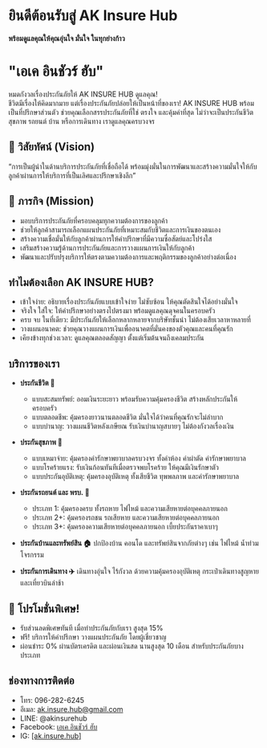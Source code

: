 # ยินดีต้อนรับสู่ AK Insure Hub

**พร้อมดูแลคุณให้คุณอุ่นใจ มั่นใจ ในทุกย่างก้าว**

# "เอเค อินชัวร์ ฮับ"

หมดกังวลเรื่องประกันภัยให้ AK INSURE HUB ดูแลคุณ!  
ชีวิตมีเรื่องให้คิดมากมาย แต่เรื่องประกันภัยปล่อยให้เป็นหน้าที่ของเรา! AK INSURE HUB พร้อมเป็นที่ปรึกษาส่วนตัว ช่วยคุณเลือกสรรประกันภัยที่ใช่ ตรงใจ และคุ้มค่าที่สุด ไม่ว่าจะเป็นประกันชีวิต สุขภาพ รถยนต์ บ้าน หรือการเดินทาง เราดูแลคุณครบวงจร

## 🎯 วิสัยทัศน์ (Vision)
“การเป็นผู้นำในด้านบริการประกันภัยที่เชื่อถือได้ พร้อมมุ่งมั่นในการพัฒนาและสร้างความมั่นใจให้กับลูกค้าผ่านการให้บริการที่เป็นเลิศและปรึกษาเชิงลึก”

## 🎯 ภารกิจ (Mission)
- มอบบริการประกันภัยที่ครอบคลุมทุกความต้องการของลูกค้า
- ช่วยให้ลูกค้าสามารถเลือกแผนประกันภัยที่เหมาะสมกับชีวิตและการเงินของตนเอง
- สร้างความเชื่อมั่นให้กับลูกค้าผ่านการให้คำปรึกษาที่มีความซื่อสัตย์และโปร่งใส
- เสริมสร้างความรู้ด้านการประกันภัยและการวางแผนการเงินให้กับลูกค้า
- พัฒนาและปรับปรุงบริการให้ตรงตามความต้องการและพฤติกรรมของลูกค้าอย่างต่อเนื่อง

## ทำไมต้องเลือก AK INSURE HUB?
- เข้าใจง่าย: อธิบายเรื่องประกันภัยแบบเข้าใจง่าย ไม่ซับซ้อน ให้คุณตัดสินใจได้อย่างมั่นใจ
- จริงใจ ใส่ใจ: ให้คำปรึกษาอย่างตรงไปตรงมา พร้อมดูแลคุณดุจคนในครอบครัว
- ครบ จบ ในที่เดียว: มีประกันภัยให้เลือกหลากหลายจากบริษัทชั้นนำ ไม่ต้องเสียเวลาหาหลายที่
- วางแผนอนาคต: ช่วยคุณวางแผนการเงินเพื่ออนาคตที่มั่นคงของตัวคุณและคนที่คุณรัก
- เคียงข้างทุกช่วงเวลา: ดูแลคุณตลอดสัญญา ตั้งแต่เริ่มต้นจนถึงเคลมประกัน

## บริการของเรา
- **ประกันชีวิต 💙**
    - แบบสะสมทรัพย์: ออมเงินระยะยาว พร้อมรับความคุ้มครองชีวิต สร้างหลักประกันให้ครอบครัว
    - แบบตลอดชีพ: คุ้มครองยาวนานตลอดชีวิต มั่นใจได้ว่าคนที่คุณรักจะไม่ลำบาก
    - แบบบำนาญ: วางแผนชีวิตหลังเกษียณ รับเงินบำนาญสบายๆ ไม่ต้องกังวลเรื่องเงิน

- **ประกันสุขภาพ 🏥**
    - แบบเหมาจ่าย: คุ้มครองค่ารักษาพยาบาลครบวงจร ทั้งค่าห้อง ค่าผ่าตัด ค่ารักษาพยาบาล
    - แบบโรคร้ายแรง: รับเงินก้อนทันทีเมื่อตรวจพบโรคร้าย ให้คุณมีเงินรักษาตัว
    - แบบประกันอุบัติเหตุ: คุ้มครองอุบัติเหตุ ทั้งเสียชีวิต ทุพพลภาพ และค่ารักษาพยาบาล

- **ประกันรถยนต์ และ พรบ. 🚗**
    - ประเภท 1: คุ้มครองครบ ทั้งรถหาย ไฟไหม้ และความเสียหายต่อบุคคลภายนอก
    - ประเภท 2+: คุ้มครองรถชน รถเสียหาย และความเสียหายต่อบุคคลภายนอก
    - ประเภท 3+: คุ้มครองความเสียหายต่อบุคคลภายนอก เบี้ยประกันราคาเบาๆ

- **ประกันบ้านและทรัพย์สิน 🏠**
    ปกป้องบ้าน คอนโด และทรัพย์สินจากภัยต่างๆ เช่น ไฟไหม้ น้ำท่วม โจรกรรม

- **ประกันการเดินทาง ✈️**
    เดินทางอุ่นใจ ไร้กังวล ด้วยความคุ้มครองอุบัติเหตุ กระเป๋าเดินทางสูญหาย และเที่ยวบินล่าช้า

## 🎉 โปรโมชั่นพิเศษ!
- รับส่วนลดพิเศษทันที เมื่อทำประกันภัยกับเรา สูงสุด 15%
- ฟรี! บริการให้คำปรึกษา วางแผนประกันภัย โดยผู้เชี่ยวชาญ
- ผ่อนชำระ 0% ผ่านบัตรเครดิต และผ่อนเงินสด นานสูงสุด 10 เดือน สำหรับประกันภัยบางประเภท

## ช่องทางการติดต่อ
- โทร: 096-282-6245
- อีเมล: ak.insure.hub@gmail.com
- LINE: @akinsurehub
- Facebook: [เอเค อินชัวร์ ฮับ ](https://www.facebook.com/share/19bDiq872p/?mibextid=LQQJ4d)
- IG: [[ak.insure.hub]](https://www.instagram.com/ak.insure.hub?igsh=ZW51aHEzb3QwaHdx&utm_source=qr)
